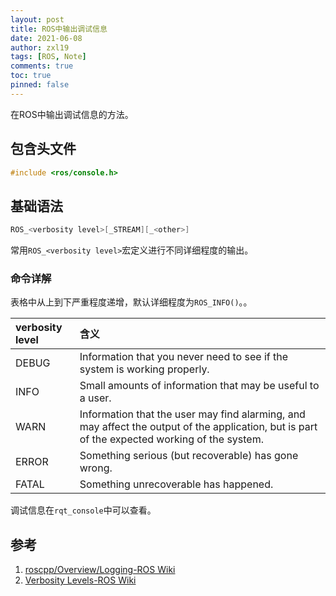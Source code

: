 ```yaml
---
layout: post
title: ROS中输出调试信息
date: 2021-06-08
author: zxl19
tags: [ROS, Note]
comments: true
toc: true
pinned: false
---
```


在ROS中输出调试信息的方法。

<!-- more -->

## 包含头文件

```cpp
#include <ros/console.h>
```

## 基础语法

```cpp
ROS_<verbosity level>[_STREAM][_<other>]
```

常用`ROS_<verbosity level>`宏定义进行不同详细程度的输出。

### 命令详解

表格中从上到下严重程度递增，默认详细程度为`ROS_INFO()`。。

| verbosity level | 含义 |
| :------ | :------|
| DEBUG | Information that you never need to see if the system is working properly. |
| INFO | Small amounts of information that may be useful to a user. |
| WARN | Information that the user may find alarming, and may affect the output of the application, but is part of the expected working of the system. |
| ERROR | Something serious (but recoverable) has gone wrong. |
| FATAL | Something unrecoverable has happened. |

调试信息在`rqt_console`中可以查看。

## 参考

1. [roscpp/Overview/Logging-ROS Wiki](http://wiki.ros.org/roscpp/Overview/Logging)
2. [Verbosity Levels-ROS Wiki](http://wiki.ros.org/Verbosity%20Levels)
